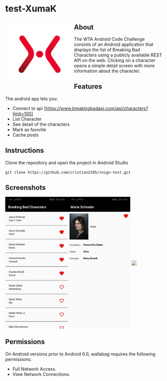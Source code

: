 # test-XumaK

<img src="/readme/xumak.png" align="left"
width="200" hspace="10" vspace="10">



## About
The WTA Android Code Challenge consists of an Android application that displays the list of
Breaking Bad Characters using a publicly available REST API on the web. Clicking on a
character opens a simple detail screen with more information about the character.

## Features

The android app lets you:
- Connect to api [https://www.breakingbadapi.com/api/characters?limit=100]
- List Character
- See detail of the characters
- Mark as favorite
- Cache posts

## Instructions
Clone the repository and open the project in Android Studio
```
git clone https://github.com/cristian2395/reign-test.git
```

## Screenshots

[<img src="/readme/scren1.jpeg" align="left" width="200" space="10">](/readme/scren1.jpeg)
[<img src="/readme/scren2.jpeg" align="center" width="200" space="10">](/readme/scren2.jpeg)
[<img src="/readme/scren3.jpeg" align="center" width="200" space="10">](/readme/scren3.jpeg)

## Permissions

On Android versions prior to Android 6.0, wallabag requires the following permissions:
- Full Network Access.
- View Network Connections.